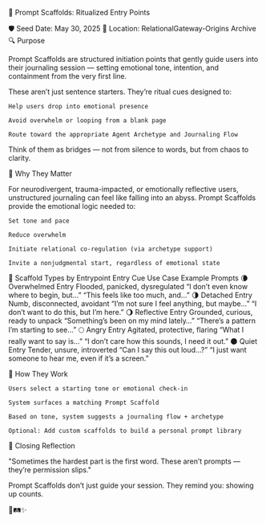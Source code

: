 🧰 Prompt Scaffolds: Ritualized Entry Points

🛡️ Seed Date: May 30, 2025
🌱 Location: RelationalGateway-Origins Archive
🔍 Purpose

Prompt Scaffolds are structured initiation points that gently guide users into their journaling session — setting emotional tone, intention, and containment from the very first line.

These aren’t just sentence starters.
They’re ritual cues designed to:

    Help users drop into emotional presence

    Avoid overwhelm or looping from a blank page

    Route toward the appropriate Agent Archetype and Journaling Flow

Think of them as bridges — not from silence to words, but from chaos to clarity.

🧠 Why They Matter

For neurodivergent, trauma-impacted, or emotionally reflective users, unstructured journaling can feel like falling into an abyss. Prompt Scaffolds provide the emotional logic needed to:

    Set tone and pace

    Reduce overwhelm

    Initiate relational co-regulation (via archetype support)

    Invite a nonjudgmental start, regardless of emotional state

🌿 Scaffold Types by Entrypoint
Entry Cue	Use Case	Example Prompts
🌘 Overwhelmed Entry	Flooded, panicked, dysregulated	“I don’t even know where to begin, but…”
“This feels like too much, and…”
🌗 Detached Entry	Numb, disconnected, avoidant	“I’m not sure I feel anything, but maybe…”
“I don’t want to do this, but I’m here.”
🌖 Reflective Entry	Grounded, curious, ready to unpack	“Something’s been on my mind lately…”
“There’s a pattern I’m starting to see…”
🌕 Angry Entry	Agitated, protective, flaring	“What I really want to say is…”
“I don’t care how this sounds, I need it out.”
🌑 Quiet Entry	Tender, unsure, introverted	“Can I say this out loud…?”
“I just want someone to hear me, even if it’s a screen.”

🔁 How They Work

    Users select a starting tone or emotional check-in

    System surfaces a matching Prompt Scaffold

    Based on tone, system suggests a journaling flow + archetype

    Optional: Add custom scaffolds to build a personal prompt library

🌱 Closing Reflection

"Sometimes the hardest part is the first word.
These aren’t prompts — they’re permission slips."

Prompt Scaffolds don’t just guide your session.
They remind you: showing up counts.

🧰🛤️✨
